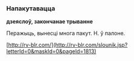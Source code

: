 ### Напакутавацца
**дзеяслоў, закончанае трыванне**

Перажыць, вынесці многа пакут. Н. ў палоне.

<a rel="author">[http://rv-blr.com/](http://rv-blr.com/slounik.jsp?letterId=0&maskId=0&pageId=1813)</a>
